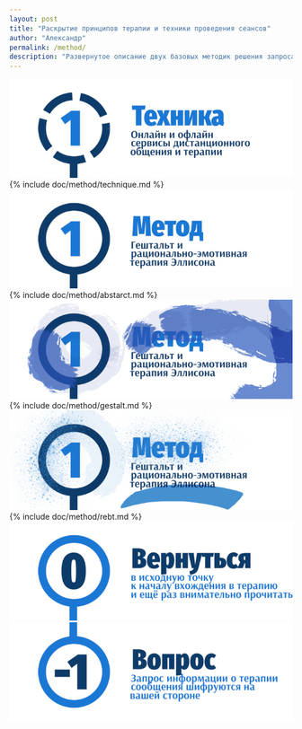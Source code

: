 ```yaml
---
layout: post
title: "Раскрытие принципов терапии и техники проведения сеансов"
author: "Александр"
permalink: /method/
description: "Развернутое описание двух базовых методик решения запроса клиента: рационально эмотивной-терапиии и гештальт-терапии, которые могут дополняться производными техниками психотерапии"
---
```

![Онлайн оффлайн сервисы обмена сообщениями](/_img/11.png)
{% include doc/method/technique.md %}
![Гештальт, рационально-эмотивная терапия Эллисона, РЭТ](/_img/1.png)
{% include doc/method/abstarct.md %}
![Гештальт](/_img/11-1.png)
{% include doc/method/gestalt.md %}
![Рационально-эмотивная терапия](/_img/11-2.png)
{% include doc/method/rebt.md %}
<a href="/">![Psychotherapy for Russian-speaking IT professionals](/_img/0.png)</a>
<a href="https://bit.ly/3yhBEb4" target=_blank>![Вопросы ответы для пациента психотерапевта](/_img/-1.png)</a>
